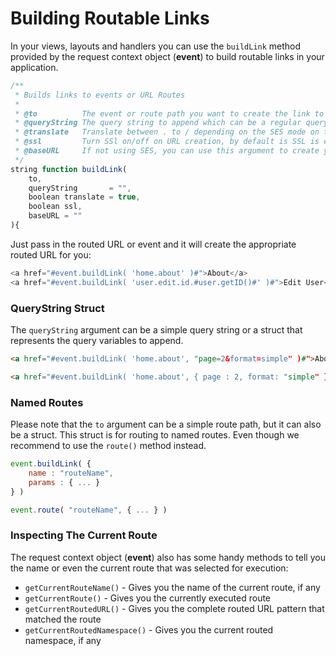 # Building Routable Links

In your views, layouts and handlers you can use the `buildLink` method provided by the request context object (**event**) to build routable links in your application.

```javascript
/**
 * Builds links to events or URL Routes
 *
 * @to          The event or route path you want to create the link to
 * @queryString The query string to append which can be a regular query string string, or a struct of name-value pairs
 * @translate   Translate between . to / depending on the SES mode on to and queryString arguments. Defaults to true.
 * @ssl         Turn SSl on/off on URL creation, by default is SSL is enabled, we will use it.
 * @baseURL     If not using SES, you can use this argument to create your own base url apart from the default of index.cfm. Example: https://mysample.com/index.cfm
 */
string function buildLink(
	to,
	queryString       = "",
	boolean translate = true,
	boolean ssl,
	baseURL = ""
){
```

Just pass in the routed URL or event and it will create the appropriate routed URL for you:

```javascript
<a href="#event.buildLink( 'home.about' )#">About</a>
<a href="#event.buildLink( 'user.edit.id.#user.getID()#' )#">Edit User</a>
```

### QueryString Struct

The `queryString` argument can be a simple query string or a struct that represents the query variables to append.

```html
<a href="#event.buildLink( 'home.about', "page=2&format=simple" )#">About</a>

<a href="#event.buildLink( 'home.about', { page : 2, format: "simple" } )#">About</a>

```

### Named Routes

Please note that the `to` argument can be a simple route path, but it can also be a struct.  This struct is for routing to named routes. Even though we recommend to use the `route()` method instead.

```javascript
event.buildLink( {
    name : "routeName",
    params : { ... }
} )

event.route( "routeName", { ... } )
```

### **Inspecting The Current Route**

The request context object (**event**) also has some handy methods to tell you the name or even the current route that was selected for execution:

* `getCurrentRouteName()` - Gives you the name of the current route, if any
* `getCurrentRoute()` - Gives you the currently executed route
* `getCurrentRoutedURL()` - Gives you the complete routed URL pattern that matched the route
* `getCurrentRoutedNamespace()` - Gives you the current routed namespace, if any

